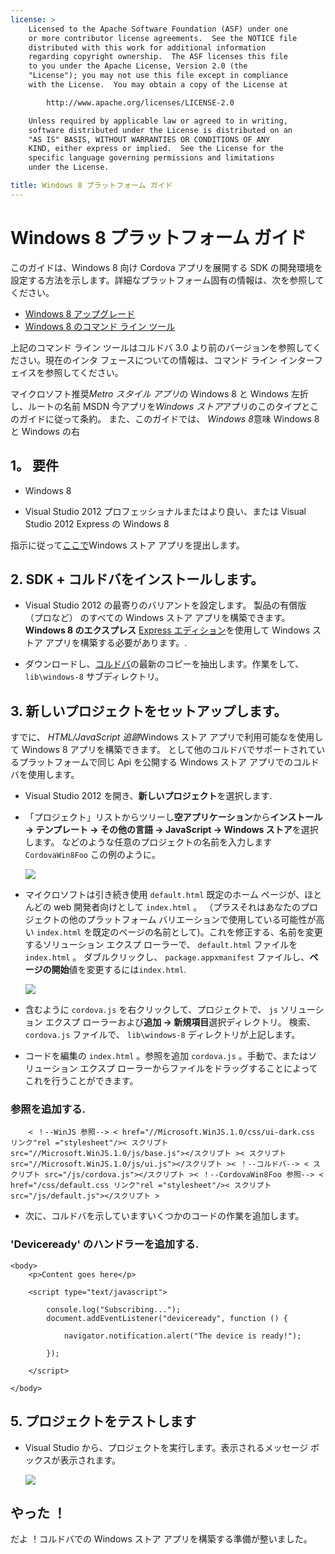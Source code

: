 ```yaml
---
license: >
    Licensed to the Apache Software Foundation (ASF) under one
    or more contributor license agreements.  See the NOTICE file
    distributed with this work for additional information
    regarding copyright ownership.  The ASF licenses this file
    to you under the Apache License, Version 2.0 (the
    "License"); you may not use this file except in compliance
    with the License.  You may obtain a copy of the License at

        http://www.apache.org/licenses/LICENSE-2.0

    Unless required by applicable law or agreed to in writing,
    software distributed under the License is distributed on an
    "AS IS" BASIS, WITHOUT WARRANTIES OR CONDITIONS OF ANY
    KIND, either express or implied.  See the License for the
    specific language governing permissions and limitations
    under the License.

title: Windows 8 プラットフォーム ガイド
---
```


# Windows 8 プラットフォーム ガイド

このガイドは、Windows 8 向け Cordova アプリを展開する SDK の開発環境を設定する方法を示します。詳細なプラットフォーム固有の情報は、次を参照してください。

*   [Windows 8 アップグレード](upgrading.html)
*   [Windows 8 のコマンド ライン ツール](tools.html)

上記のコマンド ライン ツールはコルドバ 3.0 より前のバージョンを参照してください。現在のインタ フェースについての情報は、コマンド ライン インターフェイスを参照してください。

マイクロソフト推奨*Metro スタイル アプリ*の Windows 8 と Windows 左折し、ルートの名前 MSDN 今アプリを*Windows ストア*アプリのこのタイプとこのガイドに従って条約。 また、このガイドでは、 *Windows 8*意味 Windows 8 と Windows の右

## 1。 要件

*   Windows 8

*   Visual Studio 2012 プロフェッショナルまたはより良い、または Visual Studio 2012 Express の Windows 8

指示に従って[ここで][1]Windows ストア アプリを提出します。

 [1]: http://www.windowsstore.com/

## 2. SDK + コルドバをインストールします。

*   Visual Studio 2012 の最寄りのバリアントを設定します。 製品の有償版 （プロなど） のすべての Windows ストア アプリを構築できます。 **Windows 8 のエクスプレス** [Express エディション][2]を使用して Windows ストア アプリを構築する必要があります。.

*   ダウンロードし、[コルドバ][3]の最新のコピーを抽出します。作業をして、 `lib\windows-8` サブディレクトリ。

 [2]: http://www.microsoft.com/visualstudio/eng/products/visual-studio-express-products
 [3]: http://phonegap.com/download

## 3. 新しいプロジェクトをセットアップします。

すでに、 *HTML/JavaScript 追跡*Windows ストア アプリで利用可能なを使用して Windows 8 アプリを構築できます。 として他のコルドバでサポートされているプラットフォームで同じ Api を公開する Windows ストア アプリでのコルドバを使用します。

*   Visual Studio 2012 を開き、**新しいプロジェクト**を選択します.

*   「プロジェクト」リストからツリーし**空アプリケーション**から**インストール → テンプレート → その他の言語 → JavaScript → Windows ストア**を選択します。 などのような任意のプロジェクトの名前を入力します `CordovaWin8Foo` この例のように。
    
    ![][4]

*   マイクロソフトは引き続き使用 `default.html` 既定のホーム ページが、ほとんどの web 開発者向けとして `index.html` 。 （プラスそれはあなたのプロジェクトの他のプラットフォーム バリエーションで使用している可能性が高い `index.html` を既定のページの名前として)。これを修正する、名前を変更するソリューション エクスプ ローラーで、 `default.html` ファイルを `index.html` 。 ダブルクリックし、 `package.appxmanifest` ファイルし、**ページの開始**値を変更するには`index.html`.
    
    ![][5]

*   含むように `cordova.js` を右クリックして、プロジェクトで、 `js` ソリューション エクスプ ローラーおよび**追加 → 新規項目**選択ディレクトリ。 検索、 `cordova.js` ファイルで、 `lib\windows-8` ディレクトリが上記します。

*   コードを編集の `index.html` 。参照を追加 `cordova.js` 。手動で、またはソリューション エクスプ ローラーからファイルをドラッグすることによってこれを行うことができます。

 [4]: img/guide/platforms/win8/wsnewproject.png
 [5]: img/guide/platforms/win8/wschangemanifest.png

### 参照を追加する.

        < ！--WinJS 参照--> < href="//Microsoft.WinJS.1.0/css/ui-dark.css リンク"rel ="stylesheet"/>< スクリプト src="//Microsoft.WinJS.1.0/js/base.js"></スクリプト >< スクリプト src="//Microsoft.WinJS.1.0/js/ui.js"></スクリプト >< ！--コルドバ--> < スクリプト src="/js/cordova.js"></スクリプト >< ！--CordovaWin8Foo 参照--> < href="/css/default.css リンク"rel ="stylesheet"/>< スクリプト src="/js/default.js"></スクリプト >
    

*   次に、コルドバを示していますいくつかのコードの作業を追加します。

### 'Deviceready' のハンドラーを追加する.

    <body>
        <p>Content goes here</p>
    
        <script type="text/javascript">
    
            console.log("Subscribing...");
            document.addEventListener("deviceready", function () {
    
                navigator.notification.alert("The device is ready!");
    
            });
    
        </script>
    
    </body>
    

## 5. プロジェクトをテストします

*   Visual Studio から、プロジェクトを実行します。表示されるメッセージ ボックスが表示されます。
    
    ![][6]

 [6]: img/guide/platforms/win8/wsalert.png

## やった ！

だよ ！コルドバでの Windows ストア アプリを構築する準備が整いました。